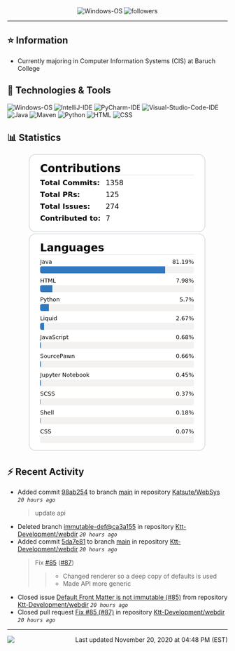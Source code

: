 <div align="center">
    <img 
        src="https://img.shields.io/badge/OS-Windows-informational?style=for-the-badge&color=3278be"
        alt="Windows-OS">
    <img 
        src="https://img.shields.io/github/followers/katsute?color=3278be&style=for-the-badge"
        alt="followers">
</div>

<hr>

## ⭐ Information

 - Currently majoring in Computer Information Systems (CIS) at Baruch College

## 🔧 Technologies & Tools

<img 
    src="https://img.shields.io/badge/OS-Windows-informational?style=flat-square&color=3278be"
    alt="Windows-OS">
<img 
    src="https://img.shields.io/badge/Editor-IntelliJ_IDEA-informational?style=flat-square&logo=intellij-idea&logoColor=white&color=3278be"
    alt="IntelliJ-IDE">
<img 
    src="https://img.shields.io/badge/Editor-PyCharm-informational?style=flat-square&logo=pycharm&logoColor=white&color=3278be"
    alt="PyCharm-IDE">
<img 
    src="https://img.shields.io/badge/Editor-Visual_Studio_Code-informational?style=flat-square&logo=Visual-Studio-Code&logoColor=white&color=3278be"
    alt="Visual-Studio-Code-IDE">
<img 
    src="https://img.shields.io/badge/Code-Java-informational?style=flat-square&logo=java&logoColor=white&color=3278be"
    alt="Java">
<img 
    src="https://img.shields.io/badge/Tools-Maven-informational?style=flat-square&logo=apache-maven&logoColor=white&color=3278be"
    alt="Maven">
<img 
    src="https://img.shields.io/badge/Code-Python-informational?style=flat-square&logo=python&logoColor=white&color=3278be"
    alt="Python">
<img 
    src="https://img.shields.io/badge/Code-HTML-informational?style=flat-square&logo=html5&logoColor=white&color=3278be"
    alt="HTML">
<img 
    src="https://img.shields.io/badge/Code-CSS-informational?style=flat-square&logo=css-wizardry&logoColor=white&color=3278be"
    alt="CSS">

## 📊 Statistics
<div align="center">
    <a href="https://github.com/Katsute/">
        <img src="https://github.com/Katsute/Katsute/blob/main/contributions.png">
    </a>
    <a href="https://github.com/Katsute/">
        <img src="https://github.com/Katsute/Katsute/blob/main/languages.png">
    </a>
</div>

## ⚡ Recent Activity

 - Added commit [98ab254](https://github.com/Katsute/WebSys/commit/98ab2542b5c162e801e9d65206136903f4fdbb87) to branch [main](https://github.com/Katsute/WebSys/tree/main) in repository [Katsute/WebSys](https://github.com/Katsute/WebSys)  *`20 hours ago`*
   > update api
 - Deleted branch [immutable-def@ca3a155](https://github.com/Ktt-Development/webdir/tree/immutable-def@ca3a155) in repository [Ktt-Development/webdir](https://github.com/Ktt-Development/webdir) *`20 hours ago`*
 - Added commit [5da7e81](https://github.com/Ktt-Development/webdir/commit/5da7e8186b0f31a9fa0476bd7dfef2a906e94371) to branch [main](https://github.com/Ktt-Development/webdir/tree/main) in repository [Ktt-Development/webdir](https://github.com/Ktt-Development/webdir)  *`20 hours ago`*
   > Fix [#85](https://github.com/Ktt-Development/webdir/issues/85) ([#87](https://github.com/Ktt-Development/webdir/issues/87))
   >  > - Changed renderer so a deep copy of defaults is used
   >  > - Made API more generic
 - Closed issue [Default Front Matter is not immutable (#85)](https://github.com/Ktt-Development/webdir/issues/85) from repository [Ktt-Development/webdir](https://github.com/Ktt-Development/webdir)  *`20 hours ago`*
 - Closed pull request [Fix #85 (#87)](https://github.com/Ktt-Development/webdir/pull/87) in repository [Ktt-Development/webdir](https://github.com/Ktt-Development/webdir)  *`20 hours ago`*

---
<img align="left" src="https://github.com/Katsute/Katsute/workflows/Update%20README.md/badge.svg"><p align="right">Last updated November 20, 2020 at 04:48 PM (EST)</p>
